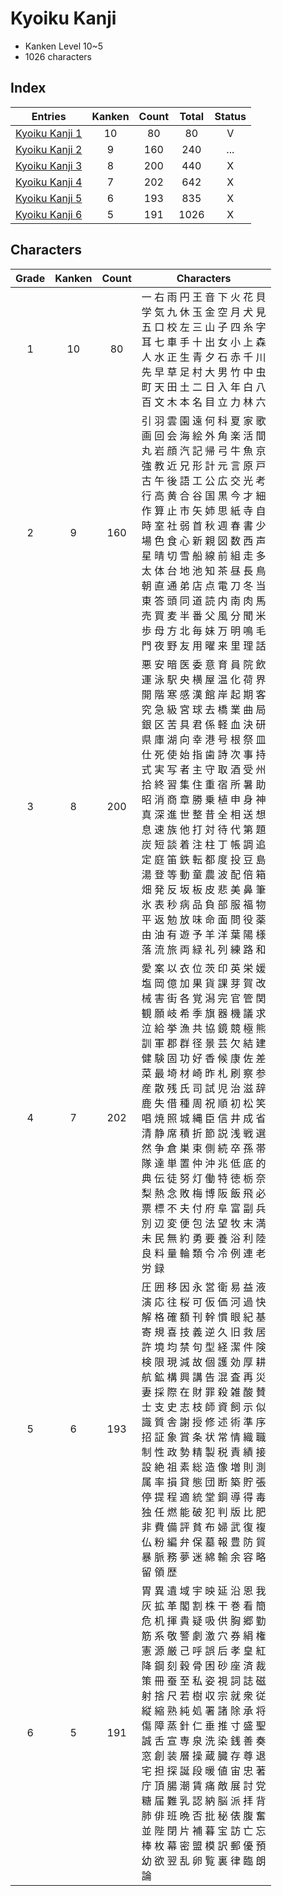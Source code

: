 
# Kyoiku Kanji

- Kanken Level 10~5
- 1026 characters


## Index

| Entries                                 | Kanken | Count | Total | Status |
| --------------------------------------- | :----: | :---: | :---: | :----: |
| [Kyoiku Kanji 1](Kyoiku%20Kanji%201.md) |   10   |  80   |  80   |   V    |
| [Kyoiku Kanji 2](Kyoiku%20Kanji%202.md) |   9    |  160  |  240  |  ...   |
| [Kyoiku Kanji 3](Kyoiku%20Kanji%203.md) |   8    |  200  |  440  |   X    |
| [Kyoiku Kanji 4](Kyoiku%20Kanji%204.md) |   7    |  202  |  642  |   X    |
| [Kyoiku Kanji 5](Kyoiku%20Kanji%205.md) |   6    |  193  |  835  |   X    |
| [Kyoiku Kanji 6](Kyoiku%20Kanji%206.md) |   5    |  191  | 1026  |   X    |

## Characters

| Grade | Kanken | Count | Characters                                                                                                                                                                                                                                                                                                                                                                                                                                                                                  |
| :---: | :----: | :---: | ------------------------------------------------------------------------------------------------------------------------------------------------------------------------------------------------------------------------------------------------------------------------------------------------------------------------------------------------------------------------------------------------------------------------------------------------------------------------------------------- |
|   1   |   10   |  80   | 一 右 雨 円 王 音 下 火 花 貝<br>学 気 九 休 玉 金 空 月 犬 見<br>五 口 校 左 三 山 子 四 糸 字<br>耳 七 車 手 十 出 女 小 上 森<br>人 水 正 生 青 夕 石 赤 千 川<br>先 早 草 足 村 大 男 竹 中 虫<br>町 天 田 土 二 日 入 年 白 八<br>百 文 木 本 名 目 立 力 林 六                                                                                                                                                                                                                                                                                                        |
|   2   |   9    |  160  | 引 羽 雲 園 遠 何 科 夏 家 歌<br>画 回 会 海 絵 外 角 楽 活 間<br>丸 岩 顔 汽 記 帰 弓 牛 魚 京<br>強 教 近 兄 形 計 元 言 原 戸<br>古 午 後 語 工 公 広 交 光 考<br>行 高 黄 合 谷 国 黒 今 才 細<br>作 算 止 市 矢 姉 思 紙 寺 自<br>時 室 社 弱 首 秋 週 春 書 少<br>場 色 食 心 新 親 図 数 西 声<br>星 晴 切 雪 船 線 前 組 走 多<br>太 体 台 地 池 知 茶 昼 長 鳥<br>朝 直 通 弟 店 点 電 刀 冬 当<br>東 答 頭 同 道 読 内 南 肉 馬<br>売 買 麦 半 番 父 風 分 聞 米<br>歩 母 方 北 毎 妹 万 明 鳴 毛<br>門 夜 野 友 用 曜 来 里 理 話                                                                                                                |
|   3   |   8    |  200  | 悪 安 暗 医 委 意 育 員 院 飲 <br>運 泳 駅 央 横 屋 温 化 荷 界 <br>開 階 寒 感 漢 館 岸 起 期 客 <br>究 急 級 宮 球 去 橋 業 曲 局 <br>銀 区 苦 具 君 係 軽 血 決 研 <br>県 庫 湖 向 幸 港 号 根 祭 皿 <br>仕 死 使 始 指 歯 詩 次 事 持 <br>式 実 写 者 主 守 取 酒 受 州 <br>拾 終 習 集 住 重 宿 所 暑 助 <br>昭 消 商 章 勝 乗 植 申 身 神 <br>真 深 進 世 整 昔 全 相 送 想 <br>息 速 族 他 打 対 待 代 第 題 <br>炭 短 談 着 注 柱 丁 帳 調 追 <br>定 庭 笛 鉄 転 都 度 投 豆 島 <br>湯 登 等 動 童 農 波 配 倍 箱 <br>畑 発 反 坂 板 皮 悲 美 鼻 筆 <br>氷 表 秒 病 品 負 部 服 福 物 <br>平 返 勉 放 味 命 面 問 役 薬 <br>由 油 有 遊 予 羊 洋 葉 陽 様 <br>落 流 旅 両 緑 礼 列 練 路 和 |
|   4   |   7    |  202  | 愛 案 以 衣 位 茨 印 英 栄 媛<br>塩 岡 億 加 果 貨 課 芽 賀 改<br>械 害 街 各 覚 潟 完 官 管 関<br>観 願 岐 希 季 旗 器 機 議 求<br>泣 給 挙 漁 共 協 鏡 競 極 熊<br>訓 軍 郡 群 径 景 芸 欠 結 建<br>健 験 固 功 好 香 候 康 佐 差<br>菜 最 埼 材 崎 昨 札 刷 察 参<br>産 散 残 氏 司 試 児 治 滋 辞<br>鹿 失 借 種 周 祝 順 初 松 笑<br>唱 焼 照 城 縄 臣 信 井 成 省<br>清 静 席 積 折 節 説 浅 戦 選<br>然 争 倉 巣 束 側 続 卒 孫 帯<br>隊 達 単 置 仲 沖 兆 低 底 的<br>典 伝 徒 努 灯 働 特 徳 栃 奈<br>梨 熱 念 敗 梅 博 阪 飯 飛 必<br>票 標 不 夫 付 府 阜 富 副 兵<br>別 辺 変 便 包 法 望 牧 末 満<br>未 民 無 約 勇 要 養 浴 利 陸<br>良 料 量 輪 類 令 冷 例 連 老<br>労 録             |
|   5   |   6    |  193  | 圧 囲 移 因 永 営 衛 易 益 液<br>演 応 往 桜 可 仮 価 河 過 快<br>解 格 確 額 刊 幹 慣 眼 紀 基<br>寄 規 喜 技 義 逆 久 旧 救 居<br>許 境 均 禁 句 型 経 潔 件 険<br>検 限 現 減 故 個 護 効 厚 耕<br>航 鉱 構 興 講 告 混 査 再 災<br>妻 採 際 在 財 罪 殺 雑 酸 賛<br>士 支 史 志 枝 師 資 飼 示 似<br>識 質 舎 謝 授 修 述 術 準 序<br>招 証 象 賞 条 状 常 情 織 職<br>制 性 政 勢 精 製 税 責 績 接<br>設 絶 祖 素 総 造 像 増 則 測<br>属 率 損 貸 態 団 断 築 貯 張<br>停 提 程 適 統 堂 銅 導 得 毒<br>独 任 燃 能 破 犯 判 版 比 肥<br>非 費 備 評 貧 布 婦 武 復 複<br>仏 粉 編 弁 保 墓 報 豊 防 貿<br>暴 脈 務 夢 迷 綿 輸 余 容 略<br>留 領 歴                                  |
|   6   |   5    |  191  | 胃 異 遺 域 宇 映 延 沿 恩 我<br>灰 拡 革 閣 割 株 干 巻 看 簡<br>危 机 揮 貴 疑 吸 供 胸 郷 勤<br>筋 系 敬 警 劇 激 穴 券 絹 権<br>憲 源 厳 己 呼 誤 后 孝 皇 紅<br>降 鋼 刻 穀 骨 困 砂 座 済 裁<br>策 冊 蚕 至 私 姿 視 詞 誌 磁<br>射 捨 尺 若 樹 収 宗 就 衆 従<br>縦 縮 熟 純 処 署 諸 除 承 将<br>傷 障 蒸 針 仁 垂 推 寸 盛 聖<br>誠 舌 宣 専 泉 洗 染 銭 善 奏<br>窓 創 装 層 操 蔵 臓 存 尊 退<br>宅 担 探 誕 段 暖 値 宙 忠 著<br>庁 頂 腸 潮 賃 痛 敵 展 討 党<br>糖 届 難 乳 認 納 脳 派 拝 背<br>肺 俳 班 晩 否 批 秘 俵 腹 奮<br>並 陛 閉 片 補 暮 宝 訪 亡 忘<br>棒 枚 幕 密 盟 模 訳 郵 優 預<br>幼 欲 翌 乱 卵 覧 裏 律 臨 朗<br>論                                      |

